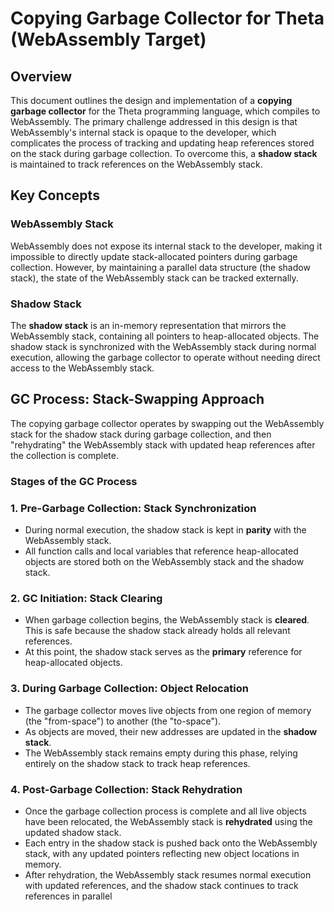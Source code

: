 # Copying Garbage Collector for Theta (WebAssembly Target)

## Overview

This document outlines the design and implementation of a **copying garbage collector** for the Theta programming language, which compiles to WebAssembly. The primary challenge addressed in this design is that WebAssembly's internal stack is opaque to the developer, which complicates the process of tracking and updating heap references stored on the stack during garbage collection. To overcome this, a **shadow stack** is maintained to track references on the WebAssembly stack.

## Key Concepts

### WebAssembly Stack
WebAssembly does not expose its internal stack to the developer, making it impossible to directly update stack-allocated pointers during garbage collection. However, by maintaining a parallel data structure (the shadow stack), the state of the WebAssembly stack can be tracked externally.

### Shadow Stack
The **shadow stack** is an in-memory representation that mirrors the WebAssembly stack, containing all pointers to heap-allocated objects. The shadow stack is synchronized with the WebAssembly stack during normal execution, allowing the garbage collector to operate without needing direct access to the WebAssembly stack.

## GC Process: Stack-Swapping Approach

The copying garbage collector operates by swapping out the WebAssembly stack for the shadow stack during garbage collection, and then "rehydrating" the WebAssembly stack with updated heap references after the collection is complete.

### Stages of the GC Process

### 1. Pre-Garbage Collection: Stack Synchronization
- During normal execution, the shadow stack is kept in **parity** with the WebAssembly stack.
- All function calls and local variables that reference heap-allocated objects are stored both on the WebAssembly stack and the shadow stack.

### 2. GC Initiation: Stack Clearing
- When garbage collection begins, the WebAssembly stack is **cleared**. This is safe because the shadow stack already holds all relevant references.
- At this point, the shadow stack serves as the **primary** reference for heap-allocated objects.

### 3. During Garbage Collection: Object Relocation
- The garbage collector moves live objects from one region of memory (the "from-space") to another (the "to-space").
- As objects are moved, their new addresses are updated in the **shadow stack**.
- The WebAssembly stack remains empty during this phase, relying entirely on the shadow stack to track heap references.

### 4. Post-Garbage Collection: Stack Rehydration
- Once the garbage collection process is complete and all live objects have been relocated, the WebAssembly stack is **rehydrated** using the updated shadow stack.
- Each entry in the shadow stack is pushed back onto the WebAssembly stack, with any updated pointers reflecting new object locations in memory.
- After rehydration, the WebAssembly stack resumes normal execution with updated references, and the shadow stack continues to track references in parallel
